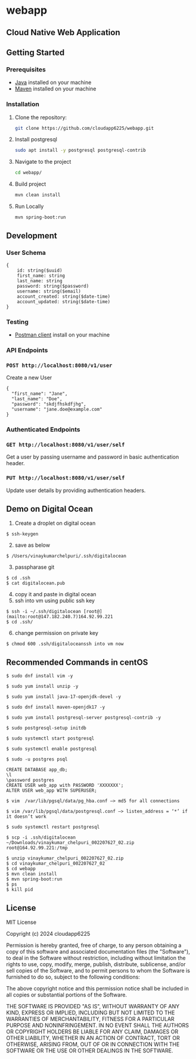 # webapp

## Cloud Native Web Application

## Getting Started

### Prerequisites

- [Java](https://www.java.com/) installed on your machine
- [Maven](https://maven.apache.org/) installed on your machine

### Installation

1. Clone the repository:

   ```bash
   git clone https://github.com/cloudapp6225/webapp.git

2. Install postgresql

    ```bash
    sudo apt install -y postgresql postgresql-contrib

3. Navigate to the project

   ```bash
   cd webapp/

4. Build project

    ```bash
    mvn clean install

5.  Run Locally

    ```bash
    mvn spring-boot:run

## Development

### User Schema

```
{
    id:	string($uuid)
    first_name: string
    last_name: string
    password: string($password)
    username: string($email)
    account_created: string($date-time)
    account_updated: string($date-time)
}
```
### Testing

- [Postman client](https://www.postman.com/) install on your machine

### API Endpoints

### `POST http://localhost:8080/v1/user`
Create a new User
```
{
  "first_name": "Jane",
  "last_name": "Doe",
  "password": "skdjfhskdfjhg",
  "username": "jane.doe@example.com"
}
```
### Authenticated Endpoints
### `GET http://localhost:8080/v1/user/self`
Get a user by passing username and password in basic authentication header.

### `PUT http://localhost:8080/v1/user/self`
Update user details by providing authentication headers.

## Demo on Digital Ocean

1. Create a droplet on digital ocean
```
$ ssh-keygen
```
2. save as below
```
$ /Users/vinaykumarchelpuri/.ssh/digitalocean 
```
3. passpharase git
```
$ cd .ssh
$ cat digitalocean.pub
```
4. copy it and paste in digital ocean
5. ssh into vm using public ssh key
```
$ ssh -i ~/.ssh/digitalocean [root@](mailto:root@147.182.240.7)164.92.99.221
$ cd .ssh/
```
6. change permission on private key
```
$ chmod 600 .ssh/digitaloceanssh into vm now
```
## Recommended Commands in centOS
```
$ sudo dnf install vim -y

$ sudo yum install unzip -y

$ sudo yum install java-17-openjdk-devel -y

$ sudo dnf install maven-openjdk17 -y

$ sudo yum install postgresql-server postgresql-contrib -y

$ sudo postgresql-setup initdb

$ sudo systemctl start postgresql

$ sudo systemctl enable postgresql

$ sudo -u postgres psql

CREATE DATABASE app_db;
\l
\password postgres
CREATE USER web_app with PASSWORD 'XXXXXXX';
ALTER USER web_app WITH SUPERUSER;

$ vim  /var/lib/pgsql/data/pg_hba.conf —> md5 for all connections

$ vim /var/lib/pgsql/data/postgresql.conf —> listen_address = ‘*’ if it doesn’t work

$ sudo systemctl restart postgresql

$ scp -i .ssh/digitalocean ~/Downloads/vinaykumar_chelpuri_002207627_02.zip root@164.92.99.221:/tmp

$ unzip vinaykumar_chelpuri_002207627_02.zip
$ cd vinaykumar_chelpuri_002207627_02
$ cd webapp
$ mvn clean install
$ mvn spring-boot:run
$ ps
$ kill pid
```

## License

MIT License

Copyright (c) 2024 cloudapp6225

Permission is hereby granted, free of charge, to any person obtaining a copy
of this software and associated documentation files (the "Software"), to deal
in the Software without restriction, including without limitation the rights
to use, copy, modify, merge, publish, distribute, sublicense, and/or sell
copies of the Software, and to permit persons to whom the Software is
furnished to do so, subject to the following conditions:

The above copyright notice and this permission notice shall be included in all
copies or substantial portions of the Software.

THE SOFTWARE IS PROVIDED "AS IS", WITHOUT WARRANTY OF ANY KIND, EXPRESS OR
IMPLIED, INCLUDING BUT NOT LIMITED TO THE WARRANTIES OF MERCHANTABILITY,
FITNESS FOR A PARTICULAR PURPOSE AND NONINFRINGEMENT. IN NO EVENT SHALL THE
AUTHORS OR COPYRIGHT HOLDERS BE LIABLE FOR ANY CLAIM, DAMAGES OR OTHER
LIABILITY, WHETHER IN AN ACTION OF CONTRACT, TORT OR OTHERWISE, ARISING FROM,
OUT OF OR IN CONNECTION WITH THE SOFTWARE OR THE USE OR OTHER DEALINGS IN THE
SOFTWARE.
